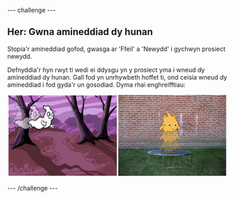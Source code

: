 --- challenge ---
## Her: Gwna amineddiad dy hunan

Stopia'r amineddiad gofod, gwasga ar 'Ffeil' a 'Newydd' i gychwyn prosiect newydd.

Defnyddia'r hyn rwyt ti wedi ei ddysgu yn y prosiect yma i wneud dy amineddiad dy hunan. Gall fod yn unrhywbeth hoffet ti, ond ceisia wneud dy amineddiad i fod gyda'r un gosodiad. Dyma rhai enghreifftiau:

![screenshot](images/space-egs.png)

--- /challenge ---
